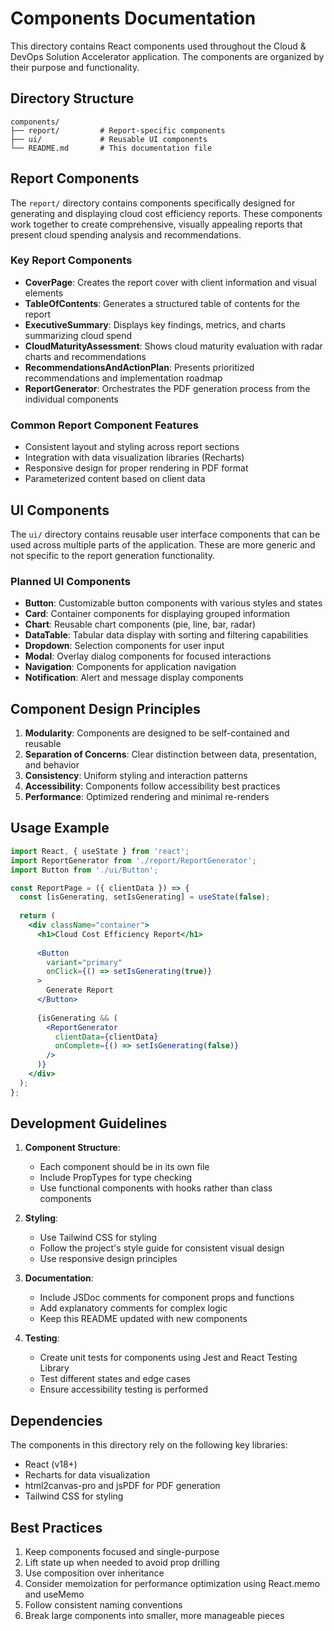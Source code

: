 # Components Documentation

This directory contains React components used throughout the Cloud & DevOps Solution Accelerator application. The components are organized by their purpose and functionality.

## Directory Structure

```
components/
├── report/         # Report-specific components
├── ui/             # Reusable UI components
└── README.md       # This documentation file
```

## Report Components

The `report/` directory contains components specifically designed for generating and displaying cloud cost efficiency reports. These components work together to create comprehensive, visually appealing reports that present cloud spending analysis and recommendations.

### Key Report Components

- **CoverPage**: Creates the report cover with client information and visual elements
- **TableOfContents**: Generates a structured table of contents for the report
- **ExecutiveSummary**: Displays key findings, metrics, and charts summarizing cloud spend
- **CloudMaturityAssessment**: Shows cloud maturity evaluation with radar charts and recommendations
- **RecommendationsAndActionPlan**: Presents prioritized recommendations and implementation roadmap
- **ReportGenerator**: Orchestrates the PDF generation process from the individual components

### Common Report Component Features

- Consistent layout and styling across report sections
- Integration with data visualization libraries (Recharts)
- Responsive design for proper rendering in PDF format
- Parameterized content based on client data

## UI Components

The `ui/` directory contains reusable user interface components that can be used across multiple parts of the application. These are more generic and not specific to the report generation functionality.

### Planned UI Components

- **Button**: Customizable button components with various styles and states
- **Card**: Container components for displaying grouped information
- **Chart**: Reusable chart components (pie, line, bar, radar)
- **DataTable**: Tabular data display with sorting and filtering capabilities
- **Dropdown**: Selection components for user input
- **Modal**: Overlay dialog components for focused interactions
- **Navigation**: Components for application navigation
- **Notification**: Alert and message display components

## Component Design Principles

1. **Modularity**: Components are designed to be self-contained and reusable
2. **Separation of Concerns**: Clear distinction between data, presentation, and behavior
3. **Consistency**: Uniform styling and interaction patterns
4. **Accessibility**: Components follow accessibility best practices
5. **Performance**: Optimized rendering and minimal re-renders

## Usage Example

```jsx
import React, { useState } from 'react';
import ReportGenerator from './report/ReportGenerator';
import Button from './ui/Button';

const ReportPage = ({ clientData }) => {
  const [isGenerating, setIsGenerating] = useState(false);
  
  return (
    <div className="container">
      <h1>Cloud Cost Efficiency Report</h1>
      
      <Button 
        variant="primary"
        onClick={() => setIsGenerating(true)}
      >
        Generate Report
      </Button>
      
      {isGenerating && (
        <ReportGenerator
          clientData={clientData}
          onComplete={() => setIsGenerating(false)}
        />
      )}
    </div>
  );
};
```

## Development Guidelines

1. **Component Structure**:
   - Each component should be in its own file
   - Include PropTypes for type checking
   - Use functional components with hooks rather than class components

2. **Styling**:
   - Use Tailwind CSS for styling
   - Follow the project's style guide for consistent visual design
   - Use responsive design principles

3. **Documentation**:
   - Include JSDoc comments for component props and functions
   - Add explanatory comments for complex logic
   - Keep this README updated with new components

4. **Testing**:
   - Create unit tests for components using Jest and React Testing Library
   - Test different states and edge cases
   - Ensure accessibility testing is performed

## Dependencies

The components in this directory rely on the following key libraries:

- React (v18+)
- Recharts for data visualization
- html2canvas-pro and jsPDF for PDF generation
- Tailwind CSS for styling

## Best Practices

1. Keep components focused and single-purpose
2. Lift state up when needed to avoid prop drilling
3. Use composition over inheritance
4. Consider memoization for performance optimization using React.memo and useMemo
5. Follow consistent naming conventions
6. Break large components into smaller, more manageable pieces
